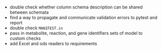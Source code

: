 * double check whether column schema description can be shared between schemata
* find a way to propagate and communicate validation errors to pytest and report
* double check `MANIFEST.in`
* pass in metabolite, reaction, and gene identifiers sets of model to custom
  checks
* add Excel and ods readers to requirements
